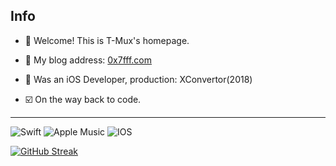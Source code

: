 ## Info

- :star2: Welcome! This is T-Mux's homepage.

- :newspaper: My blog address: <a href="https://0x7fff.com" target="_blank">0x7fff.com</a>

- :hammer: Was an iOS Developer, production: XConvertor(2018)

- :ballot_box_with_check: On the way back to code.

----


![Swift](https://img.shields.io/badge/swift-F54A2A?style=for-the-badge&logo=swift&logoColor=white)
![Apple Music](https://img.shields.io/badge/Apple_Music-9933CC?style=for-the-badge&logo=apple-music&logoColor=white)
![IOS](https://img.shields.io/badge/iOS-000000?style=for-the-badge&logo=ios&logoColor=white)


[![GitHub Streak](https://github-readme-streak-stats.herokuapp.com/?user=T-Mux)](https://git.io/streak-stats)
